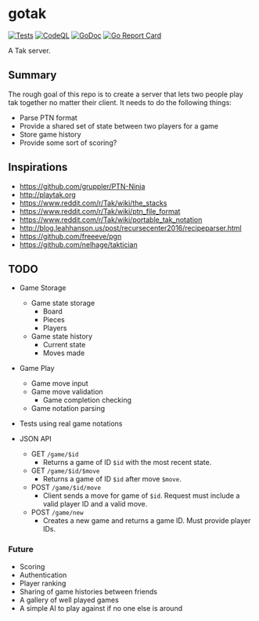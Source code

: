 # gotak

[![Tests](https://github.com/icco/gotak/actions/workflows/test.yml/badge.svg)](https://github.com/icco/gotak/actions/workflows/test.yml) [![CodeQL](https://github.com/icco/gotak/actions/workflows/codeql-analysis.yml/badge.svg)](https://github.com/icco/gotak/actions/workflows/codeql-analysis.yml) [![GoDoc](https://godoc.org/github.com/icco/gotak?status.svg)](https://godoc.org/github.com/icco/gotak) [![Go Report Card](https://goreportcard.com/badge/github.com/icco/gotak)](https://goreportcard.com/report/github.com/icco/gotak)

A Tak server.

## Summary

The rough goal of this repo is to create a server that lets two people play tak together no matter their client. It needs to do the following things:

 - Parse PTN format
 - Provide a shared set of state between two players for a game
 - Store game history
 - Provide some sort of scoring?

## Inspirations

 - https://github.com/gruppler/PTN-Ninja
 - http://playtak.org
 - https://www.reddit.com/r/Tak/wiki/the_stacks
 - https://www.reddit.com/r/Tak/wiki/ptn_file_format
 - https://www.reddit.com/r/Tak/wiki/portable_tak_notation
 - http://blog.leahhanson.us/post/recursecenter2016/recipeparser.html
 - https://github.com/freeeve/pgn
 - https://github.com/nelhage/taktician

## TODO

  - Game Storage
    - Game state storage
        - Board
        - Pieces
        - Players
    - Game state history
        - Current state
        - Moves made
  - Game Play
    - Game move input
    - Game move validation
        - Game completion checking
    - Game notation parsing
  - Tests using real game notations

  - JSON API
     - GET `/game/$id`
         - Returns a game of ID `$id` with the most recent state.
     - GET `/game/$id/$move`
         - Returns a game of ID `$id` after move `$move`.
     - POST `/game/$id/move`
         - Client sends a move for game of `$id`. Request must include a valid player ID and a valid move.
     - POST `/game/new`
         - Creates a new game and returns a game ID. Must provide player IDs.

### Future

  - Scoring
  - Authentication
  - Player ranking
  - Sharing of game histories between friends
  - A gallery of well played games
  - A simple AI to play against if no one else is around
